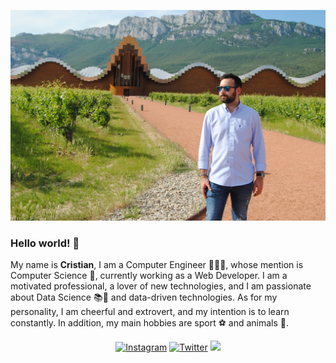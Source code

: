 
<!--
**cifucg/cifucg** is a ✨ _special_ ✨ repository because its `README.md` (this file) appears on your GitHub profile.

Here are some ideas to get you started:

- 🔭 I’m currently working on ...
- 🌱 I’m currently learning ...
- 👯 I’m looking to collaborate on ...
- 🤔 I’m looking for help with ...
- 💬 Ask me about ...
- 📫 How to reach me: ...
- 😄 Pronouns: ...
- ⚡ Fun fact: ...
-->

![cifucg](https://github.com/cifucg/cifucg/blob/master/portada.JPG)

### Hello world! 👋

My name is <b>Cristian</b>, I am a Computer Engineer 👨🏻‍💻, whose mention is Computer Science 🔬, currently working as a Web Developer. I am a motivated professional, a lover of new technologies, and I am passionate about Data Science 📚🧪 and data-driven technologies. As for my personality, I am cheerful and extrovert, and my intention is to learn constantly.
In addition, my main hobbies are sport ⚽️ and animals 🐣.

<!--
### Skills 📊

  * Angular
  * Python
  * Computer Vision
  * Data Science
  * Latex
  * AWS
  * ROS
-->

<p align="center">
  <a href="https://www.instagram.com/cifucg/"><img src="https://img.shields.io/badge/Instagram--_.svg?style=social&logo=instagram" alt="Instagram"></a>
  <a href="https://twitter.com/cifucg"><img src="https://img.shields.io/badge/Twitter--_.svg?style=social&logo=twitter" alt="Twitter"></a>
  <a href="https://www.ccifuentes.com"><img src="https://img.shields.io/badge/WebPage-Personal%20Web%20Page-blue"></a>
</p>
